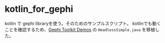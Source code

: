# kotlin_for_gephi

kotlin で gephi libraryを使う。そのためのサンプルスクリプト。
kotlinでも動くことを確認するため、[Gephi Toolkit Demos](https://github.com/gephi/gephi-toolkit-demos) の `HeadlessSimple.java` を移植した。

